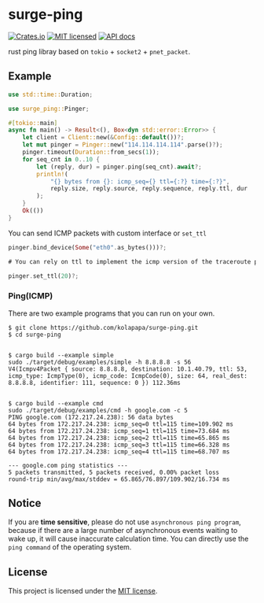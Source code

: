 # surge-ping

[![Crates.io](https://img.shields.io/crates/v/surge-ping.svg)](https://crates.io/crates/surge-ping)
[![MIT licensed](https://img.shields.io/badge/license-MIT-blue.svg)](https://github.com/kolapapa/surge-ping/blob/main/LICENSE)
[![API docs](https://docs.rs/surge-ping/badge.svg)](http://docs.rs/surge-ping)

rust ping libray based on `tokio` + `socket2` + `pnet_packet`.

## Example

```rust
use std::time::Duration;

use surge_ping::Pinger;

#[tokio::main]
async fn main() -> Result<(), Box<dyn std::error::Error>> {
    let client = Client::new(&Config::default())?;
    let mut pinger = Pinger::new("114.114.114.114".parse()?);
    pinger.timeout(Duration::from_secs(1));
    for seq_cnt in 0..10 {
        let (reply, dur) = pinger.ping(seq_cnt).await?;
        println!(
            "{} bytes from {}: icmp_seq={} ttl={:?} time={:?}",
            reply.size, reply.source, reply.sequence, reply.ttl, dur
        );
    }
    Ok(())
}

```

You can send ICMP packets with custom interface or `set_ttl`

```rust
pinger.bind_device(Some("eth0".as_bytes()))?;

# You can rely on ttl to implement the icmp version of the traceroute program.

pinger.set_ttl(20)?;
```

### Ping(ICMP)

There are two example programs that you can run on your own.

```shell
$ git clone https://github.com/kolapapa/surge-ping.git
$ cd surge-ping


$ cargo build --example simple
sudo ./target/debug/examples/simple -h 8.8.8.8 -s 56
V4(Icmpv4Packet { source: 8.8.8.8, destination: 10.1.40.79, ttl: 53, icmp_type: IcmpType(0), icmp_code: IcmpCode(0), size: 64, real_dest: 8.8.8.8, identifier: 111, sequence: 0 }) 112.36ms


$ cargo build --example cmd
sudo ./target/debug/examples/cmd -h google.com -c 5                    
PING google.com (172.217.24.238): 56 data bytes
64 bytes from 172.217.24.238: icmp_seq=0 ttl=115 time=109.902 ms
64 bytes from 172.217.24.238: icmp_seq=1 ttl=115 time=73.684 ms
64 bytes from 172.217.24.238: icmp_seq=2 ttl=115 time=65.865 ms
64 bytes from 172.217.24.238: icmp_seq=3 ttl=115 time=66.328 ms
64 bytes from 172.217.24.238: icmp_seq=4 ttl=115 time=68.707 ms

--- google.com ping statistics ---
5 packets transmitted, 5 packets received, 0.00% packet loss
round-trip min/avg/max/stddev = 65.865/76.897/109.902/16.734 ms
```

## Notice

If you are **time sensitive**, please do not use `asynchronous ping program`, because if there are a large number of asynchronous events waiting to wake up, it will cause inaccurate calculation time. You can directly use the `ping command` of the operating system.

## License

This project is licensed under the [MIT license].

[MIT license]: https://github.com/kolapapa/surge-ping/blob/main/LICENSE
